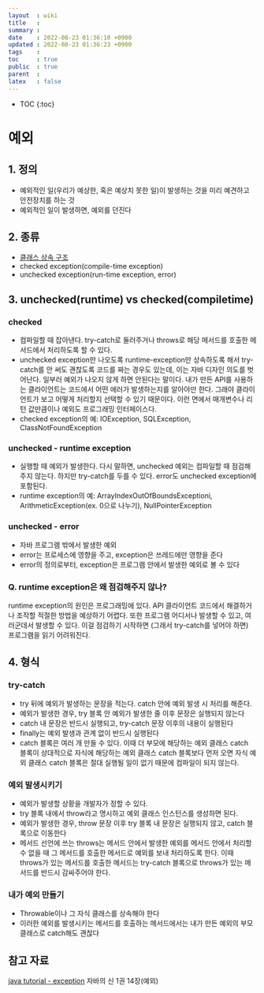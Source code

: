 ```yaml
---
layout  : wiki
title   : 
summary : 
date    : 2022-08-23 01:36:10 +0900
updated : 2022-08-23 01:36:23 +0900
tags    : 
toc     : true
public  : true
parent  : 
latex   : false
---
```

* TOC
{:toc}

# 예외

## 1. 정의
- 예외적인 일(우리가 예상한, 혹은 예상치 못한 일)이 발생하는 것을 미리 예견하고 안전장치를 하는 것
- 예외적인 일이 발생하면, 예외를 던진다


## 2. 종류
- [클래스 상속 구조](https://img1.daumcdn.net/thumb/R1280x0/?scode=mtistory2&fname=https%3A%2F%2Fblog.kakaocdn.net%2Fdn%2Frck7c%2FbtrrdmwPijB%2Frl3ZKGr6vz5SwuH96vVnGk%2Fimg.png)
- checked exception(compile-time exception)
- unchecked exception(run-time exception, error)


## 3. unchecked(runtime) vs checked(compiletime)
### checked
- 컴파일할 때 잡아낸다. try-catch로 둘러주거나 throws로 해당 메서드를 호출한 메서드에서 처리하도록 할 수 있다.
- unchecked exception만 나오도록 runtime-exception만 상속하도록 해서 try-catch를 안 써도 괜찮도록 코드를 짜는 경우도 있는데, 이는 자바 디자인 의도를 벗어난다. 일부러 예외가 나오지 않게 하면 안된다는 말이다. 내가 만든 API를 사용하는 클라이언트는 코드에서 어떤 에러가 발생하는지를 알아야만 한다. 그래야 클라이언트가 보고 어떻게 처리할지 선택할 수 있기 때문이다. 이런 면에서 매개변수나 리턴 값만큼이나 예외도 프로그래밍 인터페이스다.
- checked exception의 예: IOException, SQLException, ClassNotFoundException

### unchecked - runtime exception
- 실행할 때 예외가 발생한다. 다시 말하면, unchecked 예외는 컴파일할 때 점검해주지 않는다. 하지만 try-catch를 두를 수 있다. error도 unchecked exception에 포함된다.
- runtime exception의 예: ArrayIndexOutOfBoundsExceptioni, ArithmeticException(ex. 0으로 나누기), NullPointerException

### unchecked - error
- 자바 프로그램 밖에서 발생한 예외
- error는 프로세스에 영향을 주고, exception은 쓰레드에만 영향을 준다
- error의 정의로부터, exception은 프로그램 안에서 발생한 예외로 볼 수 있다

### Q. runtime exception은 왜 점검해주지 않나?
runtime exception의 원인은 프로그래밍에 있다. API 클라이언트 코드에서 해결하거나 조작할 적절한 방법을 예상하기 어렵다. 또한 프로그램 어디서나 발생할 수 있고, 여러군데서 발생할 수 있다. 이걸 점검하기 시작하면 (그래서 try-catch를 넣어야 하면) 프로그램을 읽기 어려워진다.


## 4. 형식
### try-catch
- try 뒤에 예외가 발생하는 문장을 적는다. catch 안에 예외 발생 시 처리를 해준다.
- 예외가 발생한 경우,  try 블록 안 예외가 발생한 줄 이후 문장은 실행되지 않는다
- catch 내 문장은 반드시 실행되고, try-catch 문장 이후의 내용이 실행된다
- finally는 예외 발생과 관계 없이 반드시 실행된다
- catch 블록은 여러 개 만들 수 있다. 이때 더 부모에 해당하는 예외 클래스 catch 블록이 상대적으로 자식에 해당하는 예외 클래스 catch 블록보다 먼저 오면 자식 예외 클래스 catch 블록은 절대 실행될 일이 없기 때문에 컴파일이 되지 않는다.

### 예외 발생시키기
- 예외가 발생할 상황을 개발자가 정할 수 있다.
- try 블록 내에서 throw라고 명시하고 예외 클래스 인스턴스를 생성하면 된다.
- 예외가 발생한 경우, throw 문장 이후 try 블록 내 문장은 실행되지 않고, catch 블록으로 이동한다
- 메서드 선언에 쓰는 throws는 메서드 안에서 발생한 예외를 메서드 안에서 처리할 수 없을 때 그 메서드를 호출한 메서드로 예외를 보내 처리하도록 한다. 이때 throws가 있는 메서드를 호출한 메서드는 try-catch 블록으로 throws가 있는 메서드를 반드시 감싸주어야 한다.

### 내가 예외 만들기
- Throwable이나 그 자식 클래스를 상속해야 한다
- 이러한 예외를 발생시키는 메서드를 호출하는 메서드에서는 내가 만든 예외의 부모 클래스로 catch해도 괜찮다


## 참고 자료
[java tutorial - exception](https://docs.oracle.com/javase/tutorial/essential/exceptions/index.html)
자바의 신 1권 14장(예외)
